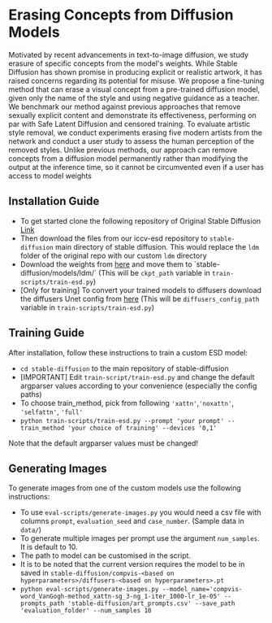 # Erasing Concepts from Diffusion Models

Motivated by recent advancements in text-to-image diffusion, we study erasure of specific concepts from the model's weights. While Stable Diffusion has shown promise in producing explicit or realistic artwork, it has raised concerns regarding its potential for misuse. We propose a fine-tuning method that can erase a visual concept from a pre-trained diffusion model, given only the name of the style and using negative guidance as a teacher. We benchmark our method against previous approaches that remove sexually explicit content and demonstrate its effectiveness, performing on par with Safe Latent Diffusion and censored training.
To evaluate artistic style removal, we conduct experiments erasing five modern artists from the network and conduct a user study to assess the human perception of the removed styles. Unlike previous methods, our approach can remove concepts from a diffusion model permanently rather than modifying the output at the inference time, so it cannot be circumvented even if a user has access to model weights
## Installation Guide

* To get started clone the following repository of Original Stable Diffusion [Link](https://github.com/CompVis/stable-diffusion)
* Then download the files from our iccv-esd repository to `stable-diffusion` main directory of stable diffusion. This would replace the `ldm` folder of the original repo with our custom `ldm` directory
* Download the weights from [here]([https://huggingface.co/CompVis/stable-diffusion-v-1-4-original](https://huggingface.co/CompVis/stable-diffusion-v-1-4-original/resolve/main/sd-v1-4-full-ema.ckpt)) and move them to `stable-diffusion/models/ldm/` (This will be `ckpt_path` variable in `train-scripts/train-esd.py`)
* [Only for training] To convert your trained models to diffusers download the diffusers Unet config from [here](https://huggingface.co/CompVis/stable-diffusion-v1-4/blob/main/unet/config.json)  (This will be `diffusers_config_path` variable in `train-scripts/train-esd.py`)

## Training Guide

After installation, follow these instructions to train a custom ESD model:

* `cd stable-diffusion` to the main repository of stable-diffusion
* [IMPORTANT] Edit `train-script/train-esd.py` and change the default argparser values according to your convenience (especially the config paths)
* To choose train_method, pick from following `'xattn'`,`'noxattn'`, `'selfattn'`, `'full'` 
* `python train-scripts/train-esd.py --prompt 'your prompt' --train_method 'your choice of training' --devices '0,1'`

Note that the default argparser values must be changed!

## Generating Images

To generate images from one of the custom models use the following instructions:

* To use `eval-scripts/generate-images.py` you would need a csv file with columns `prompt`, `evaluation_seed` and `case_number`. (Sample data in `data/`)
* To generate multiple images per prompt use the argument `num_samples`. It is default to 10.
* The path to model can be customised in the script.
* It is to be noted that the current version requires the model to be in saved in `stable-diffusion/compvis-<based on hyperparameters>/diffusers-<based on hyperparameters>.pt`
* `python eval-scripts/generate-images.py --model_name='compvis-word_VanGogh-method_xattn-sg_3-ng_1-iter_1000-lr_1e-05' --prompts_path 'stable-diffusion/art_prompts.csv' --save_path 'evaluation_folder' --num_samples 10` 
